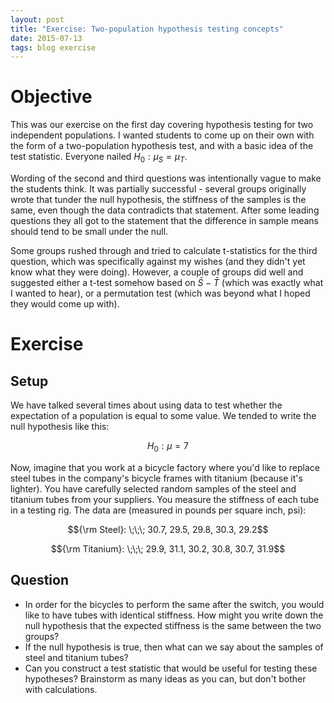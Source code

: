 ```yaml
---
layout: post
title: "Exercise: Two-population hypothesis testing concepts"
date: 2015-07-13
tags: blog exercise
---
```


# Objective
This was our exercise on the first day covering hypothesis testing for two independent populations. I wanted students to come up on their own with the form of a two-population hypothesis test, and with a basic idea of the test statistic. Everyone nailed $H_0: \mu_S = \mu_T$.

Wording of the second and third questions was intentionally vague to make the students think. It was partially successful - several groups originally wrote that tunder the null hypothesis, the stiffness of the samples is the same, even though the data contradicts that statement. After some leading questions they all got to the statement that the difference in sample means should tend to be small under the null.

Some groups rushed through and tried to calculate t-statistics for the third question, which was specifically against my wishes (and they didn't yet know what they were doing). However, a couple of groups did well and suggested either a t-test somehow based on ${\bar S} - {\bar T}$ (which was exactly what I wanted to hear), or a permutation test (which was beyond what I hoped they would come up with).


# Exercise

## Setup
We have talked several times about using data to test whether the expectation of a population is equal to some value. We tended to write the null hypothesis like this:

$$H_0: \mu = 7$$

Now, imagine that you work at a bicycle factory where you'd like to replace steel tubes in the company's bicycle frames with titanium (because it's lighter). You have carefully selected random samples of the steel and titanium tubes from your suppliers. You measure the stiffness of each tube in a testing rig. The data are (measured in pounds per square inch, psi):

$${\rm Steel}: \;\;\; 30.7, 29.5, 29.8, 30.3, 29.2$$

$${\rm Titanium}: \;\;\; 29.9, 31.1, 30.2, 30.8, 30.7, 31.9$$

## Question

- In order for the bicycles to perform the same after the switch, you would like to have tubes with identical stiffness. How might you write down the null hypothesis that the expected stiffness is the same between the two groups?
- If the null hypothesis is true, then what can we say about the samples of steel and titanium tubes?
- Can you construct a test statistic that would be useful for testing these hypotheses? Brainstorm as many ideas as you can, but don't bother with calculations.